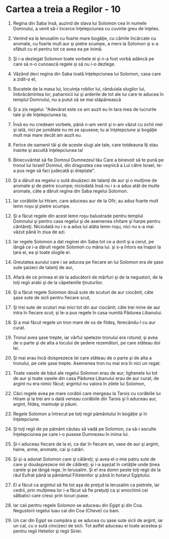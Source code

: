 # Cartea a treia a Regilor - 10

1. Regina din Saba însă, auzind de slava lui Solomon cea în numele Domnului, a venit să-i încerce înţelepciunea cu cuvinte greu de înţeles. 

2. Venind ea la Ierusalim cu foarte mare bogăţie, cu cămile încărcate cu aromate, cu foarte mult aur şi pietre scumpe, a mers la Solomon şi s-a sfătuit cu el pentru tot ce avea ea pe inimă. 

3. Şi i-a dezlegat Solomon toate vorbele ei şi n-a fost vorbă adâncă pe care să n-o cunoască regele şi să nu i-o dezlege. 

4. Văzând deci regina din Saba toată înţelepciunea lui Solomon, casa care a zidit-o el, 

5. Bucatele de la masa lui, locuinţa robilor lui, rânduiala slugilor lui, îmbrăcămintea lor, paharnicii lui şi arderile de tot ale lui care le aducea în templul Domnului, nu a putut să se mai stăpânească 

6. Şi a zis regelui: "Adevărat este ce am auzit eu în tara mea de lucrurile tale şi de înţelepciunea ta; 

7. Însă eu nu credeam vorbele, până n-am venit şi n-am văzut cu ochii mei şi iată, nici pe jumătate nu mi se spusese; tu ai înţelepciune şi bogăţie mult mai mare decât am auzit eu. 

8. Ferice de oamenii tăi şi de aceste slugi ale tale, care totdeauna îţi stau înainte şi ascultă înţelepciunea ta! 

9. Binecuvântat să fie Domnul Dumnezeul tău Care a binevoit să te pună pe tronul lui Israel! Domnul, din dragostea cea veşnică a Lui către Israel, te-a pus rege să faci judecată şi dreptate". 

10. Şi a dăruit ea regelui o sută douăzeci de talanţi de aur şi o mulţime de aromate şi de pietre scumpe; niciodată însă nu i s-a adus atât de multe aromate, câte a dăruit regina din Saba regelui Solomon. 

11. Iar corăbiile lui Hiram, care aduceau aur de la Ofir, au adus foarte mult lemn roşu şl pietre scumpe. 

12. Şi a făcut regele din acest lemn roşu balustrade pentru templul Domnului şi pentru casa regelui şi de asemenea chitare şi harpe pentru cântăreţi. Niciodată nu i s-a adus lui atâta lemn roşu, nici nu s-a mai văzut până în ziua de azi. 

13. Iar regele Solomon a dat reginei din Saba tot ce a dorit şi a cerut, pe lângă ce i-a dăruit regele Solomon cu mâna lui. şi s-a întors ea înapoi la ţara ei, ea şi toate slugile ei. 

14. Greutatea aurului care i se aducea pe fiecare an lui Solomon era de şase sute şaizeci de talanţi de aur, 

15. Afară de ce primea el de la aducătorii de mărfuri şi de la negustori, de la toţi regii arabi şi de la căpeteniile ţinuturilor. 

16. Şi a făcut regele Solomon două sute de scuturi de aur ciocănit, câte şase sute de sicli pentru fiecare scut, 

17. Şi trei sute de scuturi mai mici tot din aur ciocănit; câte trei mine de aur intra în fiecare scut; şi le-a pus regele în casa numită Pădurea Libanului. 

18. Şi a mai făcut regele un tron mare de os de fildeş, ferecându-l cu aur curat. 

19. Tronul avea şase trepte, iar vârful spetezei tronului era rotund; şi avea de o parte şi de alta a locului de şedere rezemători, pe care stăteau doi lei. 

20. Şi mai erau încă doisprezece lei care stăteau de o parte şi de alta a tronului, pe cele şase trepte. Asemenea tron nu mai era în nici un regat. 

21. Toate vasele de băut ale regelui Solomon erau de aur; lighenele lui tot de aur şi toate vasele din casa Pădurea Libanului erau de aur curat; de argint nu era nimic făcut; argintul nu valora în zilele lui Solomon, 

22. Căci regele avea pe mare corăbii care mergeau la Tarsis cu corăbiile lui Hiram şi la trei ani o dată veneau corăbiile din Tarsis şi îi aduceau aur, argint, fildeş, maimuţe şi păuni. 

23. Regele Solomon a întrecut pe toţi regii pământului în bogăţie şi în înţelepciune. 

24. Şi toţi regii de pe pământ căutau să vadă pe Solomon, ca să-i asculte înţelepciunea pe care i-o pusese Dumnezeu în inima lui. 

25. Şi-i aduceau fiecare de la ei, ca dar în fiecare an, vase de aur şi argint, haine, arme, aromate, cai şi catâri. 

26. Şi şi-a adunat Solomon care şi călăreţi; şi avea el o mie patru sute de care şi douăsprezece mii de călăreţi; şi i-a aşezat în cetăţile unde ţinea carele şi pe lângă rege, în Ierusalim. Şi e! era domn peste toţi regii de la râul Eufrat până la pământul Filistenilor şi până în hotarul Egiptului. 

27. El a făcut ca argintul să fie tot aşa de preţuit la Ierusalim ca pietrele, iar cedrii, prin mulţimea lor i-a făcut să fie preţuiţi ca şi smochinii cei sălbatici care cresc prin locuri joase. 

28. Iar caii pentru regele Solomon se aduceau din Egipt şi din Coa. Negustorii regelui luau cai din Coa (Cheve) cu bani. 

29. Un car din Egipt se cumpăra şi se aducea cu şase sute sicli de argint, iar un cal, cu o sută cincizeci de sicli. Tot astfel aduceau ei toate acestea şi pentru regii Heteilor şi regii Siriei. 

